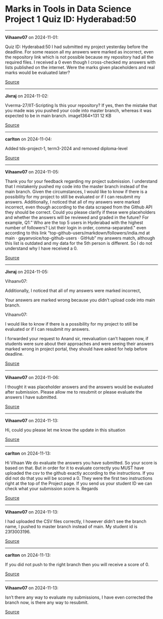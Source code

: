 # Marks in Tools in Data Science Project 1 Quiz ID: Hyderabad:50


---

**Vihaanv07** on 2024-11-01:

Quiz ID: Hyderabad:50
I had submitted my project yesterday before the deadline. For some reason all my answers were marked as incorrect, even the repository link which is not possible because my repository had all the required files. I received a 0 even though I cross-checked my answers with lists published on the internet. Were the marks given placeholders and real marks would be evaluated later?

[Source](https://discourse.onlinedegree.iitm.ac.in/t/marks-in-tools-in-data-science-project-1-quiz-id-hyderabad-50/154959/1)

---

**Jivraj** on 2024-11-02:

Vverma-27/IIT-Scripting
Is this your repository?
If yes, then the mistake that you made was you pushed your code into master branch, whereas it was expected to be in main branch.
image1364×131 12 KB

[Source](https://discourse.onlinedegree.iitm.ac.in/t/marks-in-tools-in-data-science-project-1-quiz-id-hyderabad-50/154959/2)

---

**carlton** on 2024-11-04:

Added tds-project-1, term3-2024 and removed diploma-level

[Source](https://discourse.onlinedegree.iitm.ac.in/t/marks-in-tools-in-data-science-project-1-quiz-id-hyderabad-50/154959/3)

---

**Vihaanv07** on 2024-11-05:

Thank you for your feedback regarding my project submission. I understand that I mistakenly pushed my code into the master branch instead of the main branch. Given the circumstances, I would like to know if there is a possibility for my project to still be evaluated or if I can resubmit my answers.
Additionally, I noticed that all of my answers were marked incorrect, even though according to the data scraped from the Github API they should be correct. Could you please clarify if these were placeholders and whether the answers will be reviewed and graded in the future?
For example, Q1:" Who are the top 5 users in Hyderabad with the highest number of followers? List their login in order, comma-separated." even according to this link “top-github-users/markdown/followers/india.md at main · gayanvoice/top-github-users · GitHub” my answers match, although this list is outdated and my data for the 5th person is different. So I do not understand why I have received a 0.

[Source](https://discourse.onlinedegree.iitm.ac.in/t/marks-in-tools-in-data-science-project-1-quiz-id-hyderabad-50/154959/4)

---

**Jivraj** on 2024-11-05:




 Vihaanv07:

Additionally, I noticed that all of my answers were marked incorrect,


Your answers are marked wrong because you didn’t upload code into main branch.



 Vihaanv07:

I would like to know if there is a possibility for my project to still be evaluated or if I can resubmit my answers.


I forwarded your request to Anand sir, reevaluation can’t happen now, if students were sure about their approaches and were seeing their answers marked wrong in project portal, they should have asked for help before deadline.

[Source](https://discourse.onlinedegree.iitm.ac.in/t/marks-in-tools-in-data-science-project-1-quiz-id-hyderabad-50/154959/5)

---

**Vihaanv07** on 2024-11-06:

I thought it was placeholder answers and the answers would be evaluated after submission. Please allow me to resubmit or please evaluate the answers I have submitted.

[Source](https://discourse.onlinedegree.iitm.ac.in/t/marks-in-tools-in-data-science-project-1-quiz-id-hyderabad-50/154959/6)

---

**Vihaanv07** on 2024-11-13:

Hi, could you please let me know the update in this situation

[Source](https://discourse.onlinedegree.iitm.ac.in/t/marks-in-tools-in-data-science-project-1-quiz-id-hyderabad-50/154959/7)

---

**carlton** on 2024-11-13:

Hi Vihaan
We do evaluate the answers you have submitted. So your score is based on that.
But in order for it to evaluate correctly you MUST have uploaded the csv to the github exactly according to the instructions. If you did not do that you will be scored a 0.
They were the first two instructions right at the top of the Project page.
If you send us your student ID we can check what your submission score is.
Regards

[Source](https://discourse.onlinedegree.iitm.ac.in/t/marks-in-tools-in-data-science-project-1-quiz-id-hyderabad-50/154959/8)

---

**Vihaanv07** on 2024-11-13:

I had uploaded the CSV files correctly, I however didn’t see the branch name, I pushed to master branch instead of main. My student id is 23f3003196.

[Source](https://discourse.onlinedegree.iitm.ac.in/t/marks-in-tools-in-data-science-project-1-quiz-id-hyderabad-50/154959/9)

---

**carlton** on 2024-11-13:

If you did not push to the right branch then you will receive a score of 0.

[Source](https://discourse.onlinedegree.iitm.ac.in/t/marks-in-tools-in-data-science-project-1-quiz-id-hyderabad-50/154959/10)

---

**Vihaanv07** on 2024-11-13:

Isn’t there any way to evaluate my submissions, I have even corrected the branch now, is there any way to resubmit.

[Source](https://discourse.onlinedegree.iitm.ac.in/t/marks-in-tools-in-data-science-project-1-quiz-id-hyderabad-50/154959/11)
